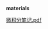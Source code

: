 **materials**

[微积分笔记.pdf](https://gh.hitcs.cc/https://raw.githubusercontent.com/HIT-OpenCS/CS_Courses/main/大一/微积分B/materials/微积分笔记.pdf)


